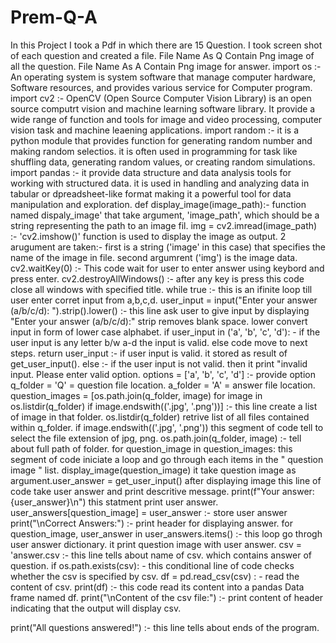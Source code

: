 # Prem-Q-A
In this Project I took a Pdf in which there are 15 Question.
I took screen shot of each question and created a file.
File Name As Q Contain Png image of all the question.
File Name As A Contain Png image for answer.
import os :- An operating system is system software that manage computer hardware, Software resources, and provides various service for Computer program.
import cv2 :- OpenCV (Open Source Computer Vision Library) is an open source computrt vision and machine learning software library. It provide a wide range of function and tools for image and video processing, computer vision task and machine leaening applications.
import random :- it is a python module that provides function for generating random number and making random selectios. it is often used in programming for task like shuffling data, generating random values, or creating random simulations.
import pandas :- it provide data structure and data analysis tools for working with structured data. it is used in handling and analyzing data in tabular or dpreadsheet-like format  making it a powerful tool for data manipulation and exploration.
def display_image(image_path):- function named dispaly_image' that take argument, 'image_path', which should be a string representing the path to an image fil.
img = cv2.imread(image_path) :- 'cv2.imshow()' function is used to display the image as output. 2 arugument are taken:- first is a string ('image' in this case) that specifies the name of the image in file. second argumrent ('img') is the image data.
cv2.waitKey(0) :- This code wait for user to enter answer using keybord and press enter.
cv2.destroyAllWindows() :- after any key is press this code close all windows with specified title.
while true :- this is an ifinite loop till user enter corret input from a,b,c,d.
user_input = input("Enter your answer (a/b/c/d): ").strip().lower() :- this line ask user to give input by displaying "Enter your answer (a/b/c/d):" strip removes blank space. lower convert input in form of lower case alphabet.
if user_input in ('a', 'b', 'c', 'd'): - if the user input is any letter b/w a-d the input is valid. else code move to next steps.
return user_input :- if user input is valid. it stored as result of get_user_input().
else :- if the user input is not valid. then it print "invalid input. Please enter valid option.
options = ['a', 'b', 'c', 'd'] :- provide option 
q_folder = 'Q' = question file location.
a_folder = 'A' = answer file location.
question_images = [os.path.join(q_folder, image) for image in os.listdir(q_folder) if image.endswith(('.jpg', '.png'))] :- this line create a list of image in that folder. os.listdir(q_folder) retrive list of all files contained within q_folder. if image.endswith(('.jpg', '.png')) this segment of code tell to select the file extension of jpg, png. os.path.join(q_folder, image) :- tell about full path of folder.
for question_image in question_images: this segment of code iniciate a loop and go through each items in the " question image " list. display_image(question_image) it take question image as argument.user_answer = get_user_input() after displaying image this line of code take user answer and print descritive message. print(f"Your answer: {user_answer}\n") this statment print user answer.
user_answers[question_image] = user_answer :- store user answer
print("\nCorrect Answers:") :- print header for displaying answer.
for question_image, user_answer in user_answers.items() :- this loop go throgh user answer dictionary. it print question image with user answer.
csv = 'answer.csv :- this line tells about name of csv. which contains answer of question.
if os.path.exists(csv): - this conditional line of code checks whether the csv is specified by csv.
df = pd.read_csv(csv) : - read the content of csv.
print(df) :- this code read its content into a pandas Data frame named df.
print("\nContent of the csv file:") :-  print content of header indicating that the output will display csv.

print("All questions answered!") :- this line tells about ends of  the program.

